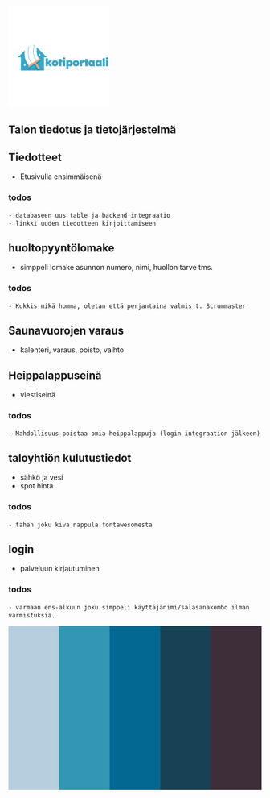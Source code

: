 ![Screenshot](/assets/logo.png)

## Talon tiedotus ja tietojärjestelmä

## Tiedotteet
- Etusivulla ensimmäisenä
### todos
    - databaseen uus table ja backend integraatio
    - linkki uuden tiedotteen kirjoittamiseen

## huoltopyyntölomake
- simppeli lomake asunnon numero, nimi, huollon tarve tms.
### todos
    - Kukkis mikä homma, oletan että perjantaina valmis t. Scrummaster

## Saunavuorojen varaus
- kalenteri, varaus, poisto, vaihto

## Heippalappuseinä
- viestiseinä
### todos
    - Mahdollisuus poistaa omia heippalappuja (login integraation jälkeen)

## taloyhtiön kulutustiedot
- sähkö ja vesi
- spot hinta
### todos
    - tähän joku kiva nappula fontawesomesta

## login
- palveluun kirjautuminen
### todos
    - varmaan ens-alkuun joku simppeli käyttäjänimi/salasanakombo ilman varmistuksia.



![Screenshot](assets/varikartta.jpg)
